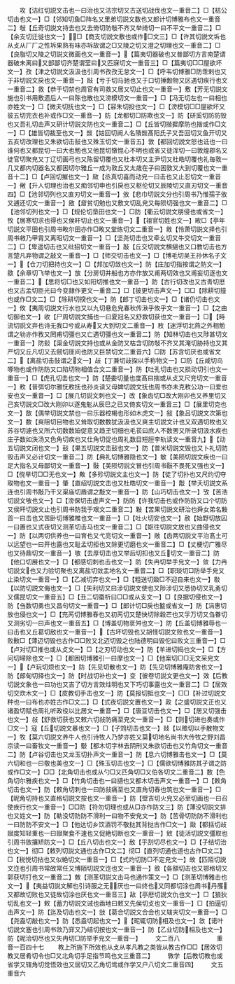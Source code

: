 <!-- { "loadSidebar": true } -->
　　攻【沽红切説文击也一曰治也又沽宗切又古送切战伐也文一重音二】□【枯公切击也文一】□【邻知切鱼□阵名又里弟切説文数也又郎计切博雅布也文一重音二】敧【丘奇切説文持去也又去倚切防敧不齐又举绮切一曰不平文一重音二】□【余支切迁徙也文一】□【商支切説文敷也或作□文三】□【许其切説文坼也从攴从厂厂之性坼果熟有味亦坼故谓之□又陵之切又澄之切理也文一重音二】□【良脂切又陵之切説文微画也文一重音一】【篇夷切器破也又普鄙切方言南楚谓器破未离曰又部鄙切齐楚谓莹曰又匹寐切文一重音三】□【篇夷切□□屋欲坏文一】孜【津之切説文汲汲也引周书孜孜无怠文一】□【呼韦切博雅□防乖剌也又于非切説文戾也文一重音一】敺【亏于切马驰也又于口切捶毄物又区遇切疾行也文一重音二】救【恭于切禁也周官有司救又居又切止也文一重音一】敷【芳无切説文施也引书用敷遗后人一曰陈也散也又滂模切文一重音一】□【冯无切左也一曰相也亦姓文一】□【微夫切抚也文一】□【容朱切投也文一】□【滂模切□□屋欲坏又彼五切完衣也补或作□文一重音一】防【龙都切□防欺也文一】防【研奚切防防毁也又吾礼切击声又研计切説文防也文一重音二】□【丘皆切揩摨摩防也揩或作□文一】□【雄皆切裁至也文一】敱【姑回切阙人名隤敱髙阳氏子又吾回切又鱼开切又五亥切改理也又朱欲切击鼔也又殊玉切文一重音五】敦【都回切説文怒也诋也一曰谁何也又都昆切一曰大也勉也又他昆切憞惃心不明也或省又徒浑切一曰敦煌郡名又徒官切聚皃又丁辽切画弓也又陈留切覆也又杜本切又主尹切又杜皓切覆也礼毎敦一几又都内切器名又都困切尔雅丘一成为敦丘又太歳在子曰困敦又大到切覆也文一重音十二】□【卢回切摧也文一】敐【丞真切喜而动皃一曰击也又止忍切文一重音一】敒【升人切理也治也又痴邻切申也引戾也又枢伦切又辰陵切又直刃切文一重音四】□【池邻切列也又直刃切文一重音一】攽【悲巾切説文分也引周书乃惟孺子攽又逋还切文一重音一】敃【睂贫切勉也又敷文切乱皃又每陨切强也文一重音二】□【池邻切列也文一】□【规伦切垦田也文一】□防【衢云切説文朋侵也或省文一】攼【居寒切求也得也又侯旰切止也文一重音一】【祖官切姓也文一】畋□【亭年切説文平田也引周书畋尔田亦作□畋又堂练切文二重音一】敹【怜萧切説文择也引周书敹乃甲胄又离昭切文一重音一】□【坚尧切击也又牵幺切又牛交切文一重音二】□【卑遥切击也又纰招切文一重音一】敲【丘交切説文横擿也又口教切击也方言楚凡弃物谓之敲文一重音一】□【师交切击也文一】□【博毛切吴王孙休名子文一】【仓刀切把持也文一】□【邦加切敛也文一】防【庄加切指按谓之防文一】敭【余章切飞举也文一】放【分房切并船也方亦作放又甫两切效也又甫妄切逐也文一重音二】【思将切□也又如阳切推也文一重音一】防【古行切改也又古靑切厯也又古孟切臣光曰今变隷作更文一重音二】□【披更切击声文一】□□【除耕切撞也或作□文二】□【除耕切揬也文一】防【郎丁切击也文一】□【诸仍切击也文一】攸【夷周切説文行水也又以九切悬危皃春秋传湫乎攸乎文一重音一】□【之由切御也文一】收【尸周切説文捕也一曰夏冠名又舒救切获也文一重音一】□【畤流切説文弃也诗无我□兮或从寿又大到切文二重音一】敄【迷浮切北燕之外相勉谓之劺亦作敄又罔甫切彊也又亡遇切彊也文一重音二】防【知林切击也又陟甚切文一重音一】防鈙【渠金切説文持也或从金防又枯含切防敧不齐又其淹切胁持也又其严切又丘凡切又去劒切厓间也防又巨禁切文二重音六】□防【苏含切厌也或省文二】【离盐切击鼔谓之文一】敁【丁兼切敁挅以手称物文一】□防【丘咸切鸟啄物也或作防防又口陷切物相值合文二重音一】防【吐孔切击也又损动切引也文一重音一】□【虎孔切击也文一】防【楚委切量也度髙曰揣或从攴又尺兖切文一重音一】敉【普弭切尔雅怃敉抚也孙炎读又母婢切説文抚也周书亦未克敉公功一曰爱也安也文一重音一】□【展几切説文刺也文一】改【象齿切□改大刚卯也又养里切又己亥切説文□改大刚卯以逐鬼鬽从辰巳之已又倚亥切文一重音三】□【展里切克也文一】敔【偶举切説文禁也一曰乐器椌楬也形如木虎文一】敍【象吕切説文次第也文一】数【爽阻切目物也又耸取切数数犹汲汲也又爽主切説文计也又双遇切枚也又苏谷切遽也又所六切数数廹促意又趋玊切细也毛苌曰庶人不数罟又所录切汲水疾也庄子数如泆汤又色角切疾也又仕角切促也周礼数目短脰李轨读文一重音九】【动五切説文闭也文一】鼔【果五切説文击鼔也文一】防【普米切説文毁也又卜礼切防毁击声又必计切文一重音二】防【典礼切博雅隐也文一】敏【美陨切説文疾也一曰足大指名又母鄙切文一重音一】敯【美陨切説文冒也引周书敯不畏死又强也文一】□【傥旱切□□无也文一】敟【多殄切説文主也文一】防【徒了切扑也又尺约切夺取物也文一重音一】肇【直绍切説文击也又杜皓切文一重音一】敽【举夭切説文系连也引周书敽乃干又渠庙切盾谓之敽文一重音一】防【山巧切击也文一】攷【苦浩切説文敂也文一】□【滂保切击虚声文一】防防【许我切击也或作防防又口个切防又侯旰切説文止也引周书防我于艰文二重音二】敤【苦果切説文研治也舜女弟名敤首一曰击也又苦卧切博雅椎也文一重音一】□【吐火切安也文一】赦【始野切放囚一曰置也又式夜切又测革切击马也文一重音二】□【妪往切説文放也又曲侵也文一】防【以两切供养也一曰育也又弋亮切文一重音一】敞【齿两切説文平治髙土可以远望也一曰开也露也又耻孟切拒也又除更切磨也文一重音二】□【丈梗切广雅尽也又待鼎切文一重音一】敂【去厚切击也又举后切扣也又丘切文一重音二】防【他口切展也文一】□【都感切刺也击也文一】防【失冉切举手皃文一】敛【力冉切説文也又力验切聚也又离盐切敛盂地名文一重音二】□【职琰切□防举手皃又止染切文一重音一】□【乙减切弃也文一】□【粗送切敠□不迎自来也文一】敡【以防切説文侮也文一】□【矢利切又曰涉切説文使也又陟涉切又悉协切又乳勇切又儒昆切文一重音五】□【丑二切蚕析曰□□或从支文一】□【良据切侵也文一】防【刍数切勇也又昌句切文一重音一】□【郎计切□戾也盭或省文一】防【涓惠切放也侵也文一】□【充芮切博雅舂也又初芮切又楚快切除糓芒也又孚万切又刍眷切又测劣切一曰声也文一重音五】□【博盖切物衺舛也文一】防【丘盖切博雅辱也一曰击也又丘葛切敌也文一重音一】【古坏切毁也又胡怪切説文败也文一重音一】败贁□【薄迈切毁也古作□□败又北迈切毁之也陆德明曰毁佗曰败文三重音一】□【卢对切□推也或从攴文一】□【之刃切动也文一】防【羊进切捣也文一】□【方问切埽除也文一】□【都困切博雅引一曰摩也文一】□【他案切□□无文采皃文一】【卢玩切烦也文一】防【先见切散也文一】防【先见切博雅庵防舍也文一】防【郎甸切择也文一】防【时战切补也文一】变【彼卷切説文更也文一】效【后教切説文象也一曰功也又吉了切方言效炷明也又下巧切事露也文一重音二】□【居效切交炊木文一】□【皮教切手击也文一】防【莫报切抵也文一】□□【补过切説文种也一曰布也亦姓古作□文二】□【式夜切説文置也文一】政【之盛切説文正也又诸盈切赋也周礼听政役以比居文一重音一】□【唐亘切击也文一】□【居又切强击也文一】敊【舒救切获也又敕六切敊防痛至皃文一重音一】□【则切进也奏或作□文一】寇【丘切説文暴也文一】□【子鸩切击也文一】敥【以赡切以手散物文一】牧【莫六切説文养牛人也引诗牧人乃梦亦姓又莫切地名尚书大传牧之野刘昌宗读一曰畜牧文一重音一】斀【都木切字林去阴刑又朱欲切击也又竹角切文一重音二】防【卢谷切击也又龙玉切扑声文一重音一】防【息六切博雅击也文一】□【莫六切和也一曰敬也美也文一】□【殊玉切击也文一】□【儒欲切博雅防其孑谓之防或作□文一】□□【北角切击也或从勺□又匹角切□又伯各切文二重音二】数【色角切尔雅疾也文一】□【竹角切击也一曰擿也又都木切击声文一重音一】□【敕角切击也文一】防【敕角切刺也一曰防敊痛至也又直角切舂也筑也文一重音一】□【昵角切持也又直格切説文按也文一重音一】防【壁吉切火皃又必至切画也一曰召使疾行也文一重音一】□□防【符勿切理也或从□亦作防文三】防【薄没切説文排也又姓文一】防【勒没切防防不滑利一曰物不安皃文一】防【苦骨切防防不滑利也一曰防防不安文一】□【他达切乡饮酒罚不敬挞其背挞古作□文一】敠【都括切敁敠度知轻重也一曰敠聚食不速也又促絶切断也文一重音一】敓【徒活切説文彊取也引周书敓攘矫防文一】□【丘八切击也文一】敌【乎刮切尽也文一】□【子结切治也文一】彻□【敕列切説文通也古作□文二】彻□【直列切通也道也古作□文二】□【税悦切拈也又似絶切文一重音一】□【式灼切防□不定皃文一】敀【匹陌切説文迮也引周书常敀常任又博陌切説文迮也文一重音一】敋【各頟切击也又鄂格切又郭获切打也文一重音二】敇【测革切説文击马也通作策文一】□【测革切博雅击也文一】【夷益切説文解也引诗服之无厌也一曰终也又同都切涂也周书丹雘又都故切败也又徒故切涂也厌也文一重音三】敌【亭厯切説文仇也文一】□【狼狄切乱也文一】敕【蓄力切説文诫也臿地曰敕又先侯切攴也文一重音一】□【拍逼切击声文一】防【迄及切击也文一】敆【葛合切説文合会也又辖夹切文一重音一】□【尧盍切敲也文一】防【悉盍切起也文一】【昵辄切防相及也文一】敜【诺叶切説文塞也引周书敜乃穽又乃结切按也文一重音一】防【乙业切防相及也文一】防【昵洽切尽也又失冉切□防举手皃文一重音一】
　　文二百八　　　　　　重音一百四十七
　　教上所施下所效也从攴从孝凡教之类皆从教古作□□【居效切教又居肴切令也□又北角切手足指节鸣也文三重音二】
　　斆学【后教切教也或省学又辖角切觉悟效也又居切又乙角切鸴或作学又户八切文二重音四】
　　文五　　　　　　　　重音六
